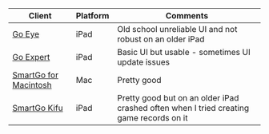 Client|Platform|Comments
-|-|-
[Go Eye](https://itunes.apple.com/us/app/go-eye/id562516957?mt=8)|iPad|Old school unreliable UI and not robust on an older iPad
[Go Expert](https://itunes.apple.com/gb/app/go-expert-sgf-editor/id1022496928?mt=8)|iPad|Basic UI but usable - sometimes UI update issues
[SmartGo for Macintosh](https://smartgo.com/mac.html)|Mac|Pretty good
[SmartGo Kifu](https://smartgo.com/kifu.html)|iPad|Pretty good but on an older iPad crashed often when I tried creating game records on it